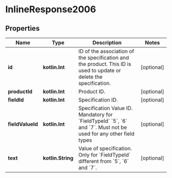 
# InlineResponse2006

## Properties
Name | Type | Description | Notes
------------ | ------------- | ------------- | -------------
**id** | **kotlin.Int** | ID of the association of the specification and the product. This ID is used to update or delete the specification. |  [optional]
**productId** | **kotlin.Int** | Product ID. |  [optional]
**fieldId** | **kotlin.Int** | Specification ID. |  [optional]
**fieldValueId** | **kotlin.Int** | Specification Value ID. Mandatory for &#x60;FieldTypeId&#x60; &#x60;5&#x60;, &#x60;6&#x60; and &#x60;7&#x60;. Must not be used for any other field types |  [optional]
**text** | **kotlin.String** | Value of specification. Only for &#x60;FieldTypeId&#x60; different from &#x60;5&#x60;, &#x60;6&#x60; and &#x60;7&#x60;. |  [optional]



